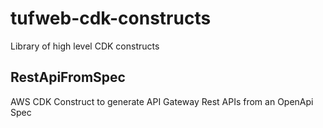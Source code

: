 # tufweb-cdk-constructs
Library of high level CDK constructs

## RestApiFromSpec
AWS CDK Construct to generate API Gateway Rest APIs from an OpenApi Spec
